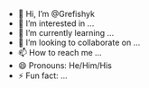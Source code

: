 - 👋 Hi, I’m @Grefishyk
- 👀 I’m interested in ...
- 🌱 I’m currently learning ...
- 💞️ I’m looking to collaborate on ...
- 📫 How to reach me ...
- 😄 Pronouns: He/Him/His
- ⚡ Fun fact: ...

<!---
Grefishyk/Grefishyk is a ✨ special ✨ repository because its `README.md` (this file) appears on your GitHub profile.
You can click the Preview link to take a look at your changes.
--->
